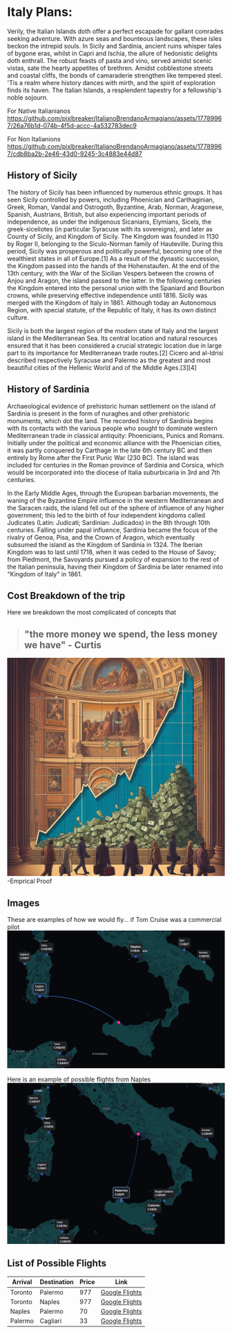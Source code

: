# Italy Plans:

Verily, the Italian Islands doth offer a perfect escapade for gallant comrades seeking adventure. With azure seas and bounteous landscapes, these isles beckon the intrepid souls. In Sicily and Sardinia, ancient ruins whisper tales of bygone eras, whilst in Capri and Ischia, the allure of hedonistic delights doth enthrall. The robust feasts of pasta and vino, served amidst scenic vistas, sate the hearty appetites of brethren. Amidst cobblestone streets and coastal cliffs, the bonds of camaraderie strengthen like tempered steel. 'Tis a realm where history dances with mirth, and the spirit of exploration finds its haven. The Italian Islands, a resplendent tapestry for a fellowship's noble sojourn.

For Native Italianianos
https://github.com/pixlbreaker/ItalianoBrendanoArmagiano/assets/17789967/26a76b1d-074b-4f5d-accc-4a532783dec9

For Non Italianions
https://github.com/pixlbreaker/ItalianoBrendanoArmagiano/assets/17789967/cdb8ba2b-2e46-43d0-9245-3c4883e44d87


## History of Sicily
The history of Sicily has been influenced by numerous ethnic groups. It has seen Sicily controlled by powers, including Phoenician and Carthaginian, Greek, Roman, Vandal and Ostrogoth, Byzantine, Arab, Norman, Aragonese, Spanish, Austrians, British, but also experiencing important periods of independence, as under the indigenous Sicanians, Elymians, Sicels, the greek-siceliotes (in particular Syracuse with its sovereigns), and later as County of Sicily, and Kingdom of Sicily. The Kingdom was founded in 1130 by Roger II, belonging to the Siculo-Norman family of Hauteville. During this period, Sicily was prosperous and politically powerful, becoming one of the wealthiest states in all of Europe.[1] As a result of the dynastic succession, the Kingdom passed into the hands of the Hohenstaufen. At the end of the 13th century, with the War of the Sicilian Vespers between the crowns of Anjou and Aragon, the island passed to the latter. In the following centuries the Kingdom entered into the personal union with the Spaniard and Bourbon crowns, while preserving effective independence until 1816. Sicily was merged with the Kingdom of Italy in 1861. Although today an Autonomous Region, with special statute, of the Republic of Italy, it has its own distinct culture.

Sicily is both the largest region of the modern state of Italy and the largest island in the Mediterranean Sea. Its central location and natural resources ensured that it has been considered a crucial strategic location due in large part to its importance for Mediterranean trade routes.[2] Cicero and al-Idrisi described respectively Syracuse and Palermo as the greatest and most beautiful cities of the Hellenic World and of the Middle Ages.[3][4]

## History of Sardinia
Archaeological evidence of prehistoric human settlement on the island of Sardinia is present in the form of nuraghes and other prehistoric monuments, which dot the land. The recorded history of Sardinia begins with its contacts with the various people who sought to dominate western Mediterranean trade in classical antiquity: Phoenicians, Punics and Romans. Initially under the political and economic alliance with the Phoenician cities, it was partly conquered by Carthage in the late 6th century BC and then entirely by Rome after the First Punic War (230 BC). The island was included for centuries in the Roman province of Sardinia and Corsica, which would be incorporated into the diocese of Italia suburbicaria in 3rd and 7th centuries.

In the Early Middle Ages, through the European barbarian movements, the waning of the Byzantine Empire influence in the western Mediterranean and the Saracen raids, the island fell out of the sphere of influence of any higher government; this led to the birth of four independent kingdoms called Judicates (Latin: Judicati; Sardinian: Judicados) in the 8th through 10th centuries. Falling under papal influence, Sardinia became the focus of the rivalry of Genoa, Pisa, and the Crown of Aragon, which eventually subsumed the island as the Kingdom of Sardinia in 1324. The Iberian Kingdom was to last until 1718, when it was ceded to the House of Savoy; from Piedmont, the Savoyards pursued a policy of expansion to the rest of the Italian peninsula, having their Kingdom of Sardinia be later renamed into "Kingdom of Italy" in 1861.

## Cost Breakdown of the trip
Here we breakdown the most complicated of concepts that 

>"the more money we spend, the less money we have" - Curtis
> -

![image](images/money.jpg)
-Emprical Proof

## Images
These are examples of how we would fly... if Tom Cruise was a commercial pilot
![image](images/flight.png)

Here is an example of possible flights from Naples
![image](images/flight2.png)

## List of Possible Flights

| Arrival    | Destination | Price | Link
| -------- | ------- | -------- | ------- |
| Toronto  | Palermo | 977 | [Google Flights](https://www.google.com/travel/flights/booking?tfs=CBwQAhprEgoyMDI0LTA1LTEwIh8KA1lZWhIKMjAyNC0wNS0xMBoDRkNPKgJBWjIDNjUxIiAKA0ZDTxIKMjAyNC0wNS0xMRoDUE1PKgJBWjIEMTc3N2oMCAISCC9tLzBoN2g2cgwIAhIIL20vMDlweGNAAUgBcAGCAQsI____________AZgBAg&tfu=CnRDalJJY0UwNExVdE1PRmhwV0UxQlQzaGZXR2RDUnkwdExTMHRMUzB0YjNsamFXMHhNVUZCUVVGQlIxaFNXVGcwUWxCdE1sVkJFZ3hCV2pZMU1YeEJXakUzTnpjYUN3aTJyZ1lRQWhvRFEwRkVPQnh3ejlzRRICCAEiAA&hl=en-US&curr=CAD)
| Toronto  | Naples | 977 | [Google Flights](https://www.google.com/travel/flights/search?tfs=CBwQAhprEgoyMDI0LTA1LTEwIh8KA1lZWhIKMjAyNC0wNS0xMBoDRkNPKgJBWjIDNjUxIiAKA0ZDTxIKMjAyNC0wNS0xMRoDTkFQKgJBWjIEMTI2M2oMCAISCC9tLzBoN2g2cgwIAhIIL20vMGZoc3oaKBIKMjAyNC0wNS0yMGoMCAISCC9tLzBmaHN6cgwIAhIIL20vMGg3aDZAAUgBcAGCAQsI____________AZgBAQ&tfu=CnRDalJJYkRNMVNFdEZVMlV4VTNkQlMyMVlXbmRDUnkwdExTMHRMUzB0TFc5MVltUjJOVUZCUVVGQlIxaFNXa3huU1dwbFdrTkJFZ3hCV2pZMU1YeEJXakV5TmpNYUN3anUrZ1VRQWhvRFEwRkVPQjF3dExVRRICCAEiAA&hl=en-US&curr=CAD)
| Naples | Palermo | 70 | [Google Flights](https://www.google.com/travel/flights/search?tfs=CBwQAhpKEgoyMDI0LTA1LTE0IiAKA05BUBIKMjAyNC0wNS0xNBoDUE1PKgJVMjIENDEwNWoMCAMSCC9tLzBmaHN6cgwIAhIIL20vMDlweGMaKBIKMjAyNC0wNS0xNWoMCAISCC9tLzA5cHhjcgwIAxIIL20vMGZoc3pAAUgBcAGCAQsI____________AZgBAQ&tfu=CmxDalJJTFdGVFNVbEZhRVJSVW1kQlRqVjFXa0ZDUnkwdExTMHRMUzB0YjNsalozVXhPRUZCUVVGQlIxaFNXbGhuUkZCVWQzVkJFZ1pWTWpReE1EVWFDZ2pxTUJBQ0dnTkRRVVE0SEhDWUpBPT0SAggBIgMKATA&hl=en-US&curr=CAD)
| Palermo | Cagliari | 33 | [Google Flights](https://www.google.com/travel/flights/booking?tfs=CBwQAhpKEgoyMDI0LTA1LTE2IiAKA1BNTxIKMjAyNC0wNS0xNhoDQ0FHKgJGUjIEMTAxMGoMCAMSCC9tLzA5cHhjcgwIAhIIL20vMGM3bF9AAUgBcAGCAQsI____________AZgBAg&tfu=CmxDalJJYTNSc1prOUtTbmwwVDFWQlRFTXhWVUZDUnkwdExTMHRMUzB0YjNWaVptb3hOVUZCUVVGQlIxaFNXbTVKVDFwVWNubEJFZ1pHVWpFd01UQWFDZ2l3R1JBQ0dnTkRRVVE0SEhEbkVnPT0SAggBIgMKATA&hl=en-US&curr=CAD)
